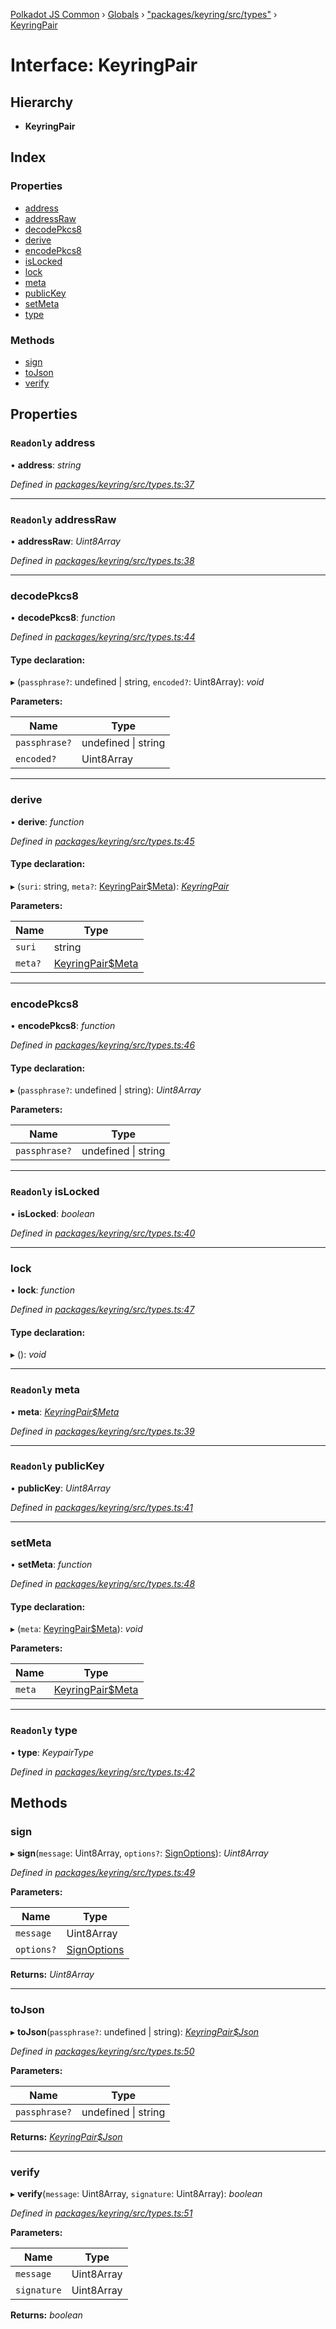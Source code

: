 [Polkadot JS Common](../README.md) › [Globals](../globals.md) › ["packages/keyring/src/types"](../modules/_packages_keyring_src_types_.md) › [KeyringPair](_packages_keyring_src_types_.keyringpair.md)

# Interface: KeyringPair

## Hierarchy

* **KeyringPair**

## Index

### Properties

* [address](_packages_keyring_src_types_.keyringpair.md#readonly-address)
* [addressRaw](_packages_keyring_src_types_.keyringpair.md#readonly-addressraw)
* [decodePkcs8](_packages_keyring_src_types_.keyringpair.md#decodepkcs8)
* [derive](_packages_keyring_src_types_.keyringpair.md#derive)
* [encodePkcs8](_packages_keyring_src_types_.keyringpair.md#encodepkcs8)
* [isLocked](_packages_keyring_src_types_.keyringpair.md#readonly-islocked)
* [lock](_packages_keyring_src_types_.keyringpair.md#lock)
* [meta](_packages_keyring_src_types_.keyringpair.md#readonly-meta)
* [publicKey](_packages_keyring_src_types_.keyringpair.md#readonly-publickey)
* [setMeta](_packages_keyring_src_types_.keyringpair.md#setmeta)
* [type](_packages_keyring_src_types_.keyringpair.md#readonly-type)

### Methods

* [sign](_packages_keyring_src_types_.keyringpair.md#sign)
* [toJson](_packages_keyring_src_types_.keyringpair.md#tojson)
* [verify](_packages_keyring_src_types_.keyringpair.md#verify)

## Properties

### `Readonly` address

• **address**: *string*

*Defined in [packages/keyring/src/types.ts:37](https://github.com/polkadot-js/common/blob/08de8ce2/packages/keyring/src/types.ts#L37)*

___

### `Readonly` addressRaw

• **addressRaw**: *Uint8Array*

*Defined in [packages/keyring/src/types.ts:38](https://github.com/polkadot-js/common/blob/08de8ce2/packages/keyring/src/types.ts#L38)*

___

###  decodePkcs8

• **decodePkcs8**: *function*

*Defined in [packages/keyring/src/types.ts:44](https://github.com/polkadot-js/common/blob/08de8ce2/packages/keyring/src/types.ts#L44)*

#### Type declaration:

▸ (`passphrase?`: undefined | string, `encoded?`: Uint8Array): *void*

**Parameters:**

Name | Type |
------ | ------ |
`passphrase?` | undefined &#124; string |
`encoded?` | Uint8Array |

___

###  derive

• **derive**: *function*

*Defined in [packages/keyring/src/types.ts:45](https://github.com/polkadot-js/common/blob/08de8ce2/packages/keyring/src/types.ts#L45)*

#### Type declaration:

▸ (`suri`: string, `meta?`: [KeyringPair$Meta](../modules/_packages_keyring_src_types_.md#keyringpairmeta)): *[KeyringPair](_packages_keyring_src_types_.keyringpair.md)*

**Parameters:**

Name | Type |
------ | ------ |
`suri` | string |
`meta?` | [KeyringPair$Meta](../modules/_packages_keyring_src_types_.md#keyringpairmeta) |

___

###  encodePkcs8

• **encodePkcs8**: *function*

*Defined in [packages/keyring/src/types.ts:46](https://github.com/polkadot-js/common/blob/08de8ce2/packages/keyring/src/types.ts#L46)*

#### Type declaration:

▸ (`passphrase?`: undefined | string): *Uint8Array*

**Parameters:**

Name | Type |
------ | ------ |
`passphrase?` | undefined &#124; string |

___

### `Readonly` isLocked

• **isLocked**: *boolean*

*Defined in [packages/keyring/src/types.ts:40](https://github.com/polkadot-js/common/blob/08de8ce2/packages/keyring/src/types.ts#L40)*

___

###  lock

• **lock**: *function*

*Defined in [packages/keyring/src/types.ts:47](https://github.com/polkadot-js/common/blob/08de8ce2/packages/keyring/src/types.ts#L47)*

#### Type declaration:

▸ (): *void*

___

### `Readonly` meta

• **meta**: *[KeyringPair$Meta](../modules/_packages_keyring_src_types_.md#keyringpairmeta)*

*Defined in [packages/keyring/src/types.ts:39](https://github.com/polkadot-js/common/blob/08de8ce2/packages/keyring/src/types.ts#L39)*

___

### `Readonly` publicKey

• **publicKey**: *Uint8Array*

*Defined in [packages/keyring/src/types.ts:41](https://github.com/polkadot-js/common/blob/08de8ce2/packages/keyring/src/types.ts#L41)*

___

###  setMeta

• **setMeta**: *function*

*Defined in [packages/keyring/src/types.ts:48](https://github.com/polkadot-js/common/blob/08de8ce2/packages/keyring/src/types.ts#L48)*

#### Type declaration:

▸ (`meta`: [KeyringPair$Meta](../modules/_packages_keyring_src_types_.md#keyringpairmeta)): *void*

**Parameters:**

Name | Type |
------ | ------ |
`meta` | [KeyringPair$Meta](../modules/_packages_keyring_src_types_.md#keyringpairmeta) |

___

### `Readonly` type

• **type**: *KeypairType*

*Defined in [packages/keyring/src/types.ts:42](https://github.com/polkadot-js/common/blob/08de8ce2/packages/keyring/src/types.ts#L42)*

## Methods

###  sign

▸ **sign**(`message`: Uint8Array, `options?`: [SignOptions](_packages_keyring_src_types_.signoptions.md)): *Uint8Array*

*Defined in [packages/keyring/src/types.ts:49](https://github.com/polkadot-js/common/blob/08de8ce2/packages/keyring/src/types.ts#L49)*

**Parameters:**

Name | Type |
------ | ------ |
`message` | Uint8Array |
`options?` | [SignOptions](_packages_keyring_src_types_.signoptions.md) |

**Returns:** *Uint8Array*

___

###  toJson

▸ **toJson**(`passphrase?`: undefined | string): *[KeyringPair$Json](_packages_keyring_src_types_.keyringpair_json.md)*

*Defined in [packages/keyring/src/types.ts:50](https://github.com/polkadot-js/common/blob/08de8ce2/packages/keyring/src/types.ts#L50)*

**Parameters:**

Name | Type |
------ | ------ |
`passphrase?` | undefined &#124; string |

**Returns:** *[KeyringPair$Json](_packages_keyring_src_types_.keyringpair_json.md)*

___

###  verify

▸ **verify**(`message`: Uint8Array, `signature`: Uint8Array): *boolean*

*Defined in [packages/keyring/src/types.ts:51](https://github.com/polkadot-js/common/blob/08de8ce2/packages/keyring/src/types.ts#L51)*

**Parameters:**

Name | Type |
------ | ------ |
`message` | Uint8Array |
`signature` | Uint8Array |

**Returns:** *boolean*
